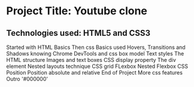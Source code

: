 # Project Title: Youtube clone
## Technologies used: HTML5 and CSS3
Started with HTML Basics
Then css Basics
used Hovers, Transitions and Shadows
knowing Chrome DevTools and css box model
Text styles
The HTML structure
Images and text boxes
CSS display property
The div element
Nested layouts technique
CSS grid
FLexbox
Nested Flexbox
CSS Position
Position absolute and relative
End of Project
More css features
Outro
'#000000'
